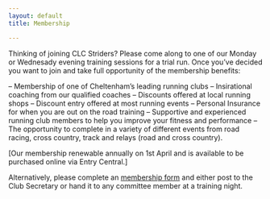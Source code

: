 ```yaml
---
layout: default
title: Membership

---
```


Thinking of joining CLC Striders? Please come along to one of our Monday or Wednesady evening training sessions for a trial run. Once you’ve decided you want to join and take full opportunity of the membership benefits:

–  Membership of one of Cheltenham’s leading running clubs
–  Insirational coaching from our qualified coaches
–  Discounts offered at local running shops
–  Discount entry offered at most running events
–  Personal Insurance for when you are out on the road training
–  Supportive and experienced running club members to help you improve your fitness and performance
–  The opportunity to complete in a variety of different events from road racing, cross country, track and relays (road and cross country).


[Our membership renewable annually on 1st April and is available to be purchased online via Entry Central.]

Alternatively, please complete an <a href="/assets/clc-striders-membership-form.pdf">membership form</a> and either post to the Club Secretary or hand it to any committee member at a training night.
